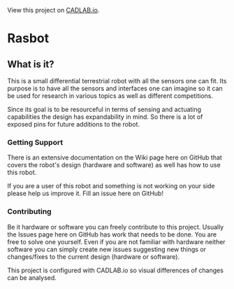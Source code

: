 View this project on [CADLAB.io](https://cadlab.io/project/1889). 

# Rasbot

## What is it?
This is a small differential terrestrial robot with all the sensors one can fit.
Its purpose is to have all the sensors and interfaces one can imagine so it can be used for research in various topics as well as different competitions.

Since its goal is to be resourceful in terms of sensing and actuating capabilities the design has expandability in mind. So there is a lot of exposed pins for future additions to the robot.

### Getting Support
There is an extensive documentation on the Wiki page here on GitHub that covers the robot's design (hardware and software) as well has how to use this robot.

If you are a user of this robot and something is not working on your side please help us improve it. Fill an issue here on GitHub!

### Contributing
Be it hardware or software you can freely contribute to this project. Usually the Issues page here on GitHub has work that needs to be done. You are free to solve one yourself. Even if you are not familiar with hardware neither software you can simply create new issues suggesting new things or changes/fixes to the current design (hardware or software).

This project is configured with CADLAB.io so visual differences of changes can be analysed.

